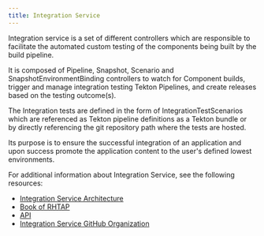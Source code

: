 ```yaml
---
title: Integration Service
---
```


Integration service is a set of different controllers which are responsible to facilitate
the automated custom testing of the components being built by the build pipeline.

It is composed of Pipeline, Snapshot, Scenario and SnapshotEnvironmentBinding controllers
to watch for Component builds, trigger and manage integration testing Tekton Pipelines,
and create releases based on the testing outcome(s).

The Integration tests are defined in the form of IntegrationTestScenarios which are referenced 
as Tekton pipeline definitions as a Tekton bundle or by directly referencing the git 
repository path where the tests are hosted.

Its purpose is to ensure the successful integration of an application and upon success
promote the application content to the user's defined lowest environments.

For additional information about Integration Service, see the following
resources:

* [Integration Service Architecture](https://github.com/redhat-appstudio/book/blob/main/diagrams/integration-service/integration-service-data-flow.jpg)
* [Book of RHTAP](https://redhat-appstudio.github.io/book/book/integration-service.html)
* [API](https://redhat-appstudio.github.io/book/ref/integration-service.html)
* [Integration Service GitHub Organization](https://github.com/konflux-ci/integration-service/)
